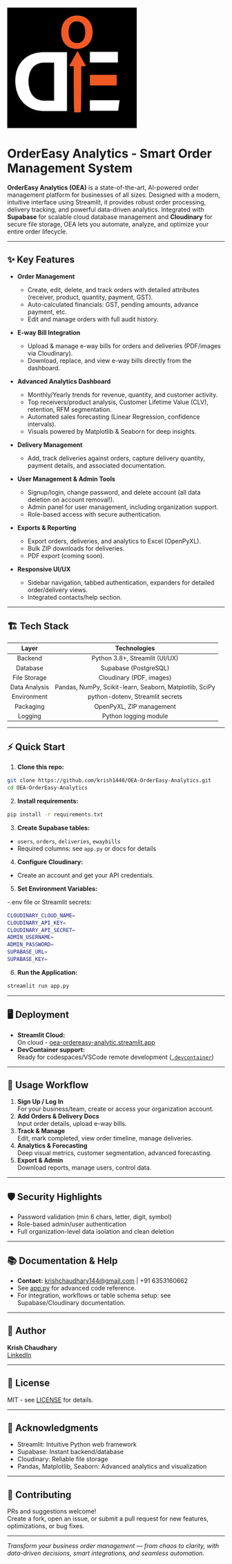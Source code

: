 ![Logo](logo.png)

# OrderEasy Analytics - Smart Order Management System

**OrderEasy Analytics (OEA)** is a state-of-the-art, AI-powered order management platform for businesses of all sizes. Designed with a modern, intuitive interface using Streamlit, it provides robust order processing, delivery tracking, and powerful data-driven analytics. Integrated with **Supabase** for scalable cloud database management and **Cloudinary** for secure file storage, OEA lets you automate, analyze, and optimize your entire order lifecycle.

---

## ✨ Key Features

- **Order Management**
  - Create, edit, delete, and track orders with detailed attributes (receiver, product, quantity, payment, GST).
  - Auto-calculated financials: GST, pending amounts, advance payment, etc.
  - Edit and manage orders with full audit history.

- **E-way Bill Integration**
  - Upload & manage e-way bills for orders and deliveries (PDF/images via Cloudinary).
  - Download, replace, and view e-way bills directly from the dashboard.

- **Advanced Analytics Dashboard**
  - Monthly/Yearly trends for revenue, quantity, and customer activity.
  - Top receivers/product analysis, Customer Lifetime Value (CLV), retention, RFM segmentation.
  - Automated sales forecasting (Linear Regression, confidence intervals).
  - Visuals powered by Matplotlib & Seaborn for deep insights.

- **Delivery Management**
  - Add, track deliveries against orders, capture delivery quantity, payment details, and associated documentation.

- **User Management & Admin Tools**
  - Signup/login, change password, and delete account (all data deletion on account removal!).
  - Admin panel for user management, including organization support.
  - Role-based access with secure authentication.

- **Exports & Reporting**
  - Export orders, deliveries, and analytics to Excel (OpenPyXL).
  - Bulk ZIP downloads for deliveries.
  - PDF export (coming soon).

- **Responsive UI/UX**
  - Sidebar navigation, tabbed authentication, expanders for detailed order/delivery views.
  - Integrated contacts/help section.

---

## 🏗️ Tech Stack

| **Layer**       | **Technologies**                                                        |
|:--------------: |:-----------------------------------------------------------------------:|
| Backend         | Python 3.8+, Streamlit (UI/UX)                                          |
| Database        | Supabase (PostgreSQL)                                                   |
| File Storage    | Cloudinary (PDF, images)                                                |
| Data Analysis   | Pandas, NumPy, Scikit-learn, Seaborn, Matplotlib, SciPy                 |
| Environment     | python-dotenv, Streamlit secrets                                        |
| Packaging       | OpenPyXL, ZIP management                                                |
| Logging         | Python logging module                                                   |

---

## ⚡ Quick Start

1. **Clone this repo:**

```bash
git clone https://github.com/krish1440/OEA-OrderEasy-Analytics.git
cd OEA-OrderEasy-Analytics
```

2. **Install requirements:**

```bash
pip install -r requirements.txt
```

3. **Create Supabase tables:**

- `users`, `orders`, `deliveries`, `ewaybills`
- Required columns: see `app.py` or docs for details

4. **Configure Cloudinary:**

- Create an account and get your API credentials.

5. **Set Environment Variables:**

-.env file or Streamlit secrets:
```bash
CLOUDINARY_CLOUD_NAME=
CLOUDINARY_API_KEY=
CLOUDINARY_API_SECRET=
ADMIN_USERNAME=
ADMIN_PASSWORD=
SUPABASE_URL=
SUPABASE_KEY=
```

6. **Run the Application:**

```bash
streamlit run app.py
```

---

## 🖥️ Deployment

- **Streamlit Cloud:**  
On cloud - [oea-ordereasy-analytic.streamlit.app](https://oea-ordereasy-analytic.streamlit.app/)
- **DevContainer support:**  
Ready for codespaces/VSCode remote development ([`.devcontainer`](.devcontainer/devcontainer.json))

---

## 🚩 Usage Workflow

1. **Sign Up / Log In**  
For your business/team, create or access your organization account.
2. **Add Orders & Delivery Docs**  
Input order details, upload e-way bills.
3. **Track & Manage**  
Edit, mark completed, view order timeline, manage deliveries.
4. **Analytics & Forecasting**  
Deep visual metrics, customer segmentation, advanced forecasting.
5. **Export & Admin**  
Download reports, manage users, control data.

---

## 🛡️ Security Highlights

- Password validation (min 6 chars, letter, digit, symbol)
- Role-based admin/user authentication
- Full organization-level data isolation and clean deletion

---

## 📚 Documentation & Help

- **Contact:** krishchaudhary144@gmail.com | +91 6353160662
- See [app.py](app.py) for advanced code reference.
- For integration, workflows or table schema setup: see Supabase/Cloudinary documentation.

---

## 👤 Author

**Krish Chaudhary**  
[LinkedIn](https://www.linkedin.com/in/krish-chaudhary-krc8252)

---

## 📝 License

MIT - see [LICENSE](LICENSE) for details.

---

## 👏 Acknowledgments

- Streamlit: Intuitive Python web framework
- Supabase: Instant backend/database
- Cloudinary: Reliable file storage
- Pandas, Matplotlib, Seaborn: Advanced analytics and visualization

---

## 🌟 Contributing

PRs and suggestions welcome!  
Create a fork, open an issue, or submit a pull request for new features, optimizations, or bug fixes.

---

*Transform your business order management — from chaos to clarity, with data-driven decisions, smart integrations, and seamless automation.*
